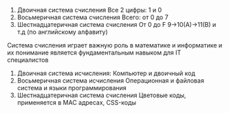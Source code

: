 1) Двоичная система счисления
Все 2 цифры: 1 и 0
2) Восьмеричная система счисления 
Всего: от 0 до 7
3) Шестнадцатеричная система счисления
От 0 до F
9->10(A)->11(B) и т.д (по английскому алфавиту)

Система счисления играет важную роль в математике и информатике и их понимание является фундаментальным навыком для IT специалистов 
1) Двоичная система исчисления:
Компьютер и двоичный код
2) Восьмеричная система исчисления
Операционная и файловая система и языки программирования 
3) Шестнадцатеричная система счисления
Цветовые коды, применяется в MAC адресах, CSS-коды